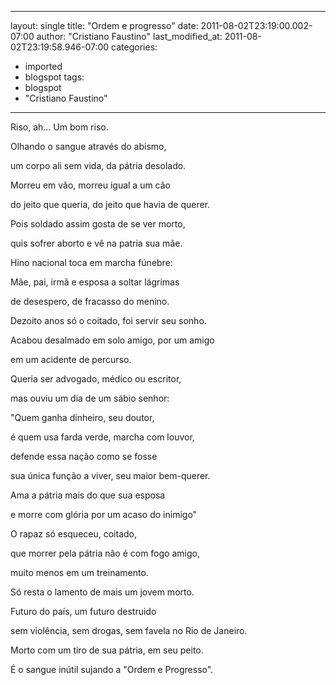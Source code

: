 
---
layout: single
title: "Ordem e progresso"
date: 2011-08-02T23:19:00.002-07:00
author: "Cristiano Faustino"
last_modified_at: 2011-08-02T23:19:58.946-07:00
categories:
  - imported
  - blogspot
tags:
  - blogspot
  - "Cristiano Faustino"
---

Riso, ah... Um bom riso.

Olhando o sangue através do abismo,

um corpo ali sem vida, da pátria desolado.

Morreu em vão, morreu igual a um cão

do jeito que queria, do jeito que havia de querer.

Pois soldado assim gosta de se ver morto,

quis sofrer aborto e vê na patria sua mãe.

Hino nacional toca em marcha fúnebre:

Mãe, pai, irmã e esposa a soltar lágrimas

de desespero, de fracasso do menino.

Dezoito anos só o coitado, foi servir seu sonho.

Acabou desalmado em solo amigo, por um amigo

em um acidente de percurso.

Queria ser advogado, médico ou escritor,

mas ouviu um dia de um sábio senhor:

"Quem ganha dinheiro, seu doutor,

é quem usa farda verde, marcha com louvor,

defende essa nação como se fosse

sua única função a viver, seu maior bem-querer.

Ama a pátria mais do que sua esposa

e morre com glória por um acaso do inimigo"

O rapaz só esqueceu, coitado,

que morrer pela pátria não é com fogo amigo,

muito menos em um treinamento.

Só resta o lamento de mais um jovem morto.

Futuro do país, um futuro destruido

sem violência, sem drogas, sem favela no Rio de Janeiro.

Morto com um tiro de sua pátria, em seu peito.

É o sangue inútil sujando a "Ordem e Progresso".